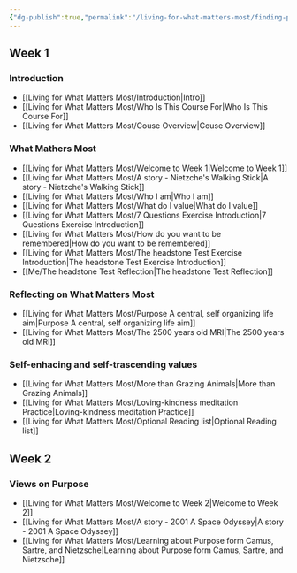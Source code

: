 ```yaml
---
{"dg-publish":true,"permalink":"/living-for-what-matters-most/finding-purpose-and-meaning-in-life-living-for-what-matters-most/","tags":["home"]}
---
```


## Week 1
### Introduction
- [[Living for What Matters Most/Introduction\|Intro]]
- [[Living for What Matters Most/Who Is This Course For\|Who Is This Course For]]
- [[Living for What Matters Most/Couse Overview\|Couse Overview]]
### What Mathers Most
- [[Living for What Matters Most/Welcome to Week 1\|Welcome to Week 1]]
- [[Living for What Matters Most/A story - Nietzche's Walking Stick\|A story - Nietzche's Walking Stick]]
- [[Living for What Matters Most/Who I am\|Who I am]]
- [[Living for What Matters Most/What do I value\|What do I value]]
- [[Living for What Matters Most/7 Questions Exercise Introduction\|7 Questions Exercise Introduction]]
- [[Living for What Matters Most/How do you want to be remembered\|How do you want to be remembered]]
- [[Living for What Matters Most/The headstone Test Exercise Introduction\|The headstone Test Exercise Introduction]]
- [[Me/The headstone Test Reflection\|The headstone Test Reflection]]
### Reflecting on What Matters Most
- [[Living for What Matters Most/Purpose A central, self organizing life aim\|Purpose A central, self organizing life aim]]
- [[Living for What Matters Most/The 2500 years old MRI\|The 2500 years old MRI]]
### Self-enhacing and self-trascending values
- [[Living for What Matters Most/More than Grazing Animals\|More than Grazing Animals]]
- [[Living for What Matters Most/Loving-kindness meditation Practice\|Loving-kindness meditation Practice]]
- [[Living for What Matters Most/Optional Reading list\|Optional Reading list]]

## Week 2
### Views on Purpose
- [[Living for What Matters Most/Welcome to Week 2\|Welcome to Week 2]]
- [[Living for What Matters Most/A story - 2001 A Space Odyssey\|A story - 2001 A Space Odyssey]]
- [[Living for What Matters Most/Learning about Purpose form Camus, Sartre, and Nietzsche\|Learning about Purpose form Camus, Sartre, and Nietzsche]]
